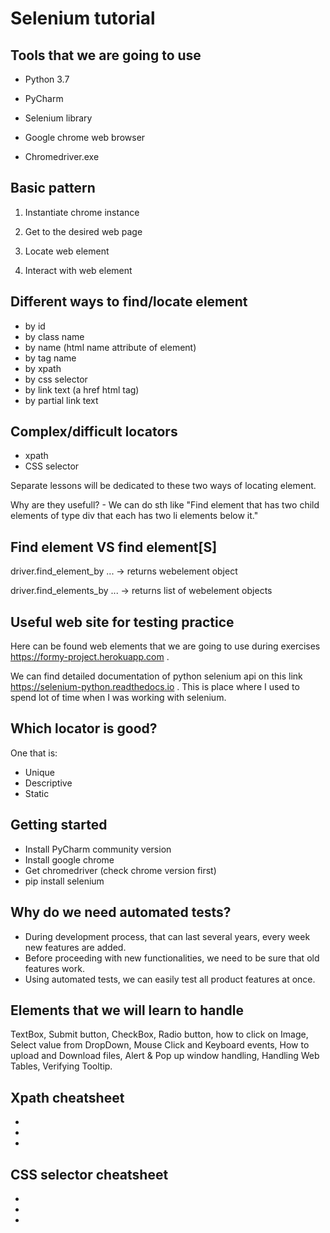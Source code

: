 

# Selenium tutorial




## Tools that we are going to use


- Python 3.7

- PyCharm
- Selenium library
- Google chrome web browser
- Chromedriver.exe

## Basic pattern

1. Instantiate chrome instance

2. Get to the desired web page
3. Locate web element
4. Interact with web element


## Different ways to find/locate element

- by id
- by class name
- by name (html name attribute of element)
- by tag name
- by xpath
- by css selector
- by link text (a href html tag)
- by partial link text

## Complex/difficult locators

- xpath
- CSS selector

Separate lessons will be dedicated to these two ways of locating element.

Why are they usefull? - We can do sth like "Find element that has two 
child elements of type div that each has two li elements below it."




## Find element VS find element[S]

driver.find_element_by ... -> returns webelement object

driver.find_elements_by ... -> returns list of webelement objects


## Useful web site for testing practice

Here can be found web elements that we are 
going to use during exercises <https://formy-project.herokuapp.com> .

We can find detailed documentation of python selenium api on this 
link <https://selenium-python.readthedocs.io> . This is place where 
I used to spend lot of time when I was working with selenium.

## Which locator is good?

One that is:
- Unique
- Descriptive
- Static



## Getting started

- Install PyCharm community version
- Install google chrome
- Get chromedriver (check chrome version first)
- pip install selenium


## Why do we need automated tests?

- During development process, that can last several years, every week new features are added.
- Before proceeding with new functionalities, we need to be sure that old features work.
- Using automated tests, we can easily test all product features at once.



## Elements that we will learn to handle

TextBox, Submit button, CheckBox, Radio button, how to click on Image,
Select value from DropDown, Mouse Click and Keyboard events,
How to upload and Download files, Alert & Pop up window handling,
Handling Web Tables, Verifying Tooltip.

## Xpath cheatsheet

-
-
-

## CSS selector cheatsheet

-
-
-



